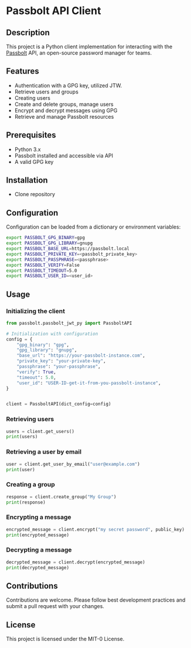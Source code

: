 # Passbolt API Client

## Description

This project is a Python client implementation for interacting with the [Passbolt](https://www.passbolt.com/) API, an open-source password manager for teams.

## Features

- Authentication with a GPG key, utilized JTW.
- Retrieve users and groups
- Creating users
- Create and delete groups, manage users
- Encrypt and decrypt messages using GPG
- Retrieve and manage Passbolt resources

## Prerequisites

- Python 3.x
- Passbolt installed and accessible via API
- A valid GPG key

## Installation

- Clone repository

## Configuration

Configuration can be loaded from a dictionary or environment variables:

```sh
export PASSBOLT_GPG_BINARY=gpg
export PASSBOLT_GPG_LIBRARY=gnupg
export PASSBOLT_BASE_URL=https://passbolt.local
export PASSBOLT_PRIVATE_KEY=<passbolt_private_key>
export PASSBOLT_PASSPHRASE=<passphrase>
export PASSBOLT_VERIFY=False
export PASSBOLT_TIMEOUT=5.0
export PASSBOLT_USER_ID=<user_id>

```

## Usage

### Initializing the client

```python
from passbolt.passbolt_jwt_py import PassboltAPI

# Initialization with configuration
config = {
    "gpg_binary": "gpg",
    "gpg_library": "gnupg",
    "base_url": "https://your-passbolt-instance.com",
    "private_key": "your-private-key",
    "passphrase": "your-passphrase",
    "verify": True,
    "timeout": 5.0,
    "user_id": "USER-ID-get-it-from-you-passbolt-instance",
}


client = PassboltAPI(dict_config=config)
```

### Retrieving users

```python
users = client.get_users()
print(users)
```

### Retrieving a user by email

```python
user = client.get_user_by_email("user@example.com")
print(user)
```

### Creating a group

```python
response = client.create_group("My Group")
print(response)
```

### Encrypting a message

```python
encrypted_message = client.encrypt("my secret password", public_key)
print(encrypted_message)
```

### Decrypting a message

```python
decrypted_message = client.decrypt(encrypted_message)
print(decrypted_message)
```

## Contributions

Contributions are welcome. Please follow best development practices and submit a pull request with your changes.

## License

This project is licensed under the MIT-0 License.
